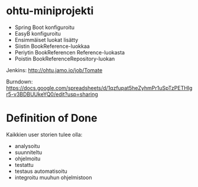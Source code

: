 ohtu-miniprojekti
=================
- Spring Boot konfiguroitu
- EasyB konfiguroitu
- Ensimmäiset luokat lisätty
- Siistin BookReference-luokkaa
- Periytin BookReferencen Reference-luokasta
- Poistin BookReferenceRepository-luokan 

Jenkins:
http://ohtu.jamo.io/job/Tomate

Burndown:
https://docs.google.com/spreadsheets/d/1qzfupat5heZyhmPr1uSpTzPETHIgr5-v3BDBUUkeYQ0/edit?usp=sharing

Definition of Done
==================

Kaikkien user storien tulee olla:

- analysoitu
- suunniteltu
- ohjelmoitu
- testattu
- testaus automatisoitu 
- integroitu muuhun ohjelmistoon

